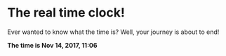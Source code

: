 # The real time clock!

Ever wanted to know what the time is? Well, your journey is about to end!

**The time is Nov 14, 2017, 11:06**